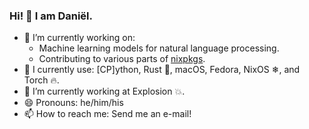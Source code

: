 ### Hi! 👋 I am Daniël.

- 🔭 I’m currently working on:
  * Machine learning models for natural language processing.
  * Contributing to various parts of [nixpkgs](https://github.com/NixOS/nixpkgs/commits?author=danieldk).
- 🔨 I currently use: [CP]ython, Rust 🦀, macOS, Fedora, NixOS ❄, and Torch 🔥.
- 🌱 I’m currently working at Explosion 💥.
- 😄 Pronouns: he/him/his
- 📫 How to reach me: Send me an e-mail!

<!--
- 👯 I’m looking to collaborate on ...
- 🤔 I’m looking for help with ...
- ⚡ Fun fact: ...
-->
